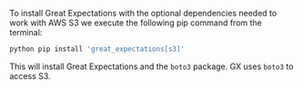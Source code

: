 To install Great Expectations with the optional dependencies needed to work with AWS S3 we execute the following pip command from the terminal:

```bash title="Terminal input"
python pip install 'great_expectations[s3]'
```

This will install Great Expectations and the `boto3` package.  GX uses `boto3` to access S3.